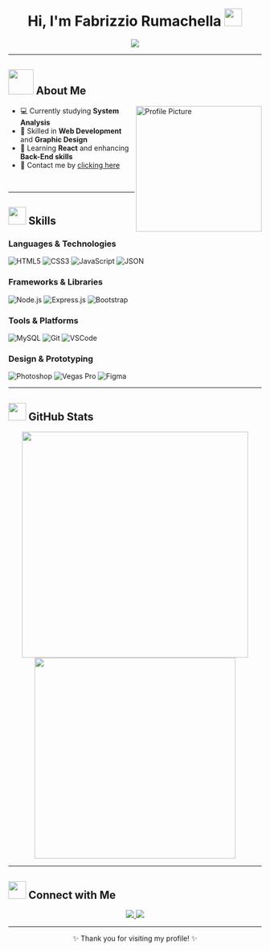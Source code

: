 <h1 align="center"><b>Hi, I'm Fabrizzio Rumachella</b> <img src="https://media.giphy.com/media/hvRJCLFzcasrR4ia7z/giphy.gif" width="35"></h1>

<p align="center">
  <a href="https://github.com/DenverCoder1/readme-typing-svg">
    <img src="https://readme-typing-svg.herokuapp.com?font=Roboto+Mono&color=%2336BCF7&size=25&center=true&vCenter=true&width=600&lines=Full+Stack+Developer;System+Analysis+Student;Skills+in+Graphic+Design;Welcome+to+my+GitHub+profile!">
  </a>
</p>


---

## <img src="https://media.giphy.com/media/QWjNpX0wMgh7KCIm9d/giphy.gif" width="50"> **About Me**

<picture>
  <img align="right" src="https://via.placeholder.com/250" width="250" alt="Profile Picture">
</picture>

- 💻 Currently studying **System Analysis**  
- 🎨 Skilled in **Web Development** and **Graphic Design**  
- 🌟 Learning **React** and enhancing **Back-End skills**  
- 📧 Contact me by [clicking here](mailto:contacto.rumachella@gmail.com)

<br>

---

## <img src="https://media.giphy.com/media/jqNPzdTTxQfOgOqpO4/giphy.gif" width="35"> **Skills**

### Languages & Technologies
![HTML5](https://img.shields.io/badge/HTML5-%23E34F26.svg?style=for-the-badge&logo=html5&logoColor=white)
![CSS3](https://img.shields.io/badge/CSS3-%231572B6.svg?style=for-the-badge&logo=css3&logoColor=white)
![JavaScript](https://img.shields.io/badge/JavaScript-%23F7DF1E.svg?style=for-the-badge&logo=javascript&logoColor=black)
![JSON](https://img.shields.io/badge/JSON-%23000000.svg?style=for-the-badge&logo=json&logoColor=white)


### Frameworks & Libraries
![Node.js](https://img.shields.io/badge/Node.js-%23339933.svg?style=for-the-badge&logo=node.js&logoColor=white)
![Express.js](https://img.shields.io/badge/Express.js-%23404d59.svg?style=for-the-badge&logo=express&logoColor=white)
![Bootstrap](https://img.shields.io/badge/Bootstrap-%237952B3.svg?style=for-the-badge&logo=bootstrap&logoColor=white)

### Tools & Platforms
![MySQL](https://img.shields.io/badge/MySQL-%2300f.svg?style=for-the-badge&logo=mysql&logoColor=white)
![Git](https://img.shields.io/badge/Git-%23F05033.svg?style=for-the-badge&logo=git&logoColor=white)
![VSCode](https://img.shields.io/badge/VSCode-%23007ACC.svg?style=for-the-badge&logo=visual-studio-code&logoColor=white)

### Design & Prototyping
![Photoshop](https://img.shields.io/badge/Photoshop-%2300C4CC.svg?style=for-the-badge&logo=adobe-photoshop&logoColor=white)
![Vegas Pro](https://img.shields.io/badge/Vegas%20Pro-%2345B97C.svg?style=for-the-badge&logo=sony&logoColor=white)
![Figma](https://img.shields.io/badge/Figma-%23F24E1E.svg?style=for-the-badge&logo=figma&logoColor=white)


---

## <img src="https://media.giphy.com/media/kH1DBkPNyZPOk0BxrM/giphy.gif" width="35"> **GitHub Stats**

<div align="center">
  <img src="https://github-readme-stats.vercel.app/api?username=rumachella&show_icons=true&theme=radical" width="450">
  <img src="https://github-readme-stats.vercel.app/api/top-langs/?username=rumachella&layout=compact&theme=radical" width="400">
</div>

---

## <img src="https://media.giphy.com/media/1kJV3WdFSL4KA04wj6/giphy.gif" width="35"> **Connect with Me**

<div align="center">
  <a href="https://www.linkedin.com/in/tu-linkedin/](https://www.linkedin.com/in/fabrizzio-rumachella-95b187299/">
    <img src="https://img.shields.io/badge/LinkedIn-%230077B5.svg?style=for-the-badge&logo=linkedin&logoColor=white">
  </a>
  <a href="https://github.com/rumachella">
    <img src="https://img.shields.io/badge/GitHub-%23121011.svg?style=for-the-badge&logo=github&logoColor=white">
  </a>
</div>

---

<p align="center">✨ Thank you for visiting my profile! ✨</p>
